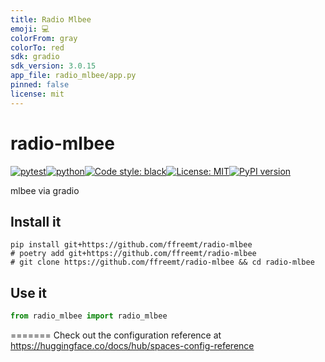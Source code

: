 ```yaml
---
title: Radio Mlbee
emoji: 💻
colorFrom: gray
colorTo: red
sdk: gradio
sdk_version: 3.0.15
app_file: radio_mlbee/app.py
pinned: false
license: mit
---
```


# radio-mlbee
[![pytest](https://github.com/ffreemt/radio-mlbee/actions/workflows/routine-tests.yml/badge.svg)](https://github.com/ffreemt/radio-mlbee/actions)[![python](https://img.shields.io/static/v1?label=python+&message=3.8%2B&color=blue)](https://www.python.org/downloads/)[![Code style: black](https://img.shields.io/badge/code%20style-black-000000.svg)](https://github.com/psf/black)[![License: MIT](https://img.shields.io/badge/License-MIT-yellow.svg)](https://opensource.org/licenses/MIT)[![PyPI version](https://badge.fury.io/py/radio_mlbee.svg)](https://badge.fury.io/py/radio_mlbee)

mlbee via gradio

## Install it

```shell
pip install git+https://github.com/ffreemt/radio-mlbee
# poetry add git+https://github.com/ffreemt/radio-mlbee
# git clone https://github.com/ffreemt/radio-mlbee && cd radio-mlbee
```

## Use it
```python
from radio_mlbee import radio_mlbee

```
=======
Check out the configuration reference at https://huggingface.co/docs/hub/spaces-config-reference
